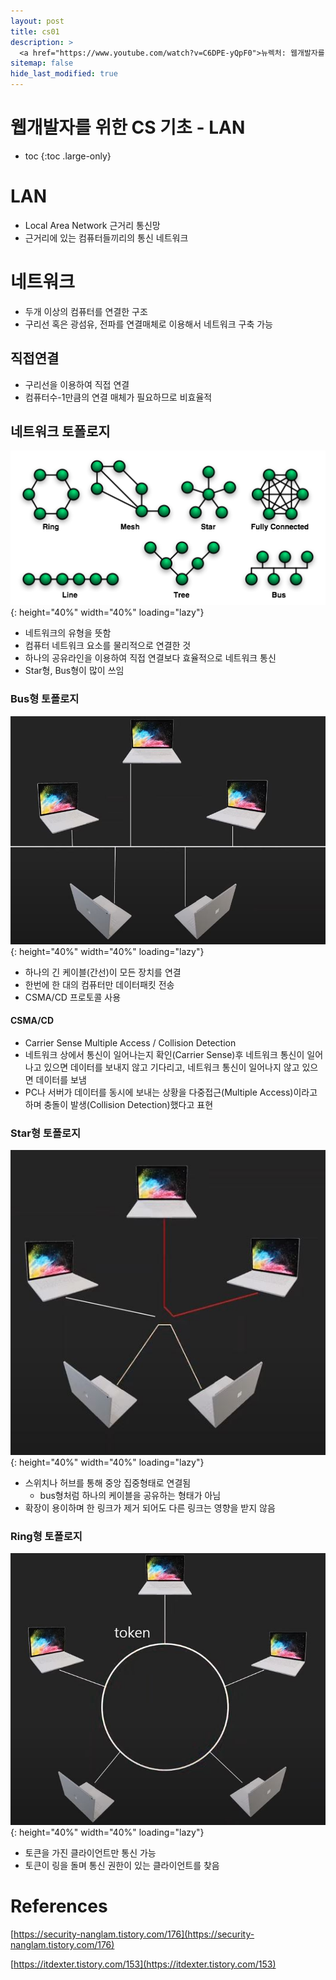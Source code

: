 ```yaml
---
layout: post
title: cs01
description: >
  <a href="https://www.youtube.com/watch?v=C6DPE-yQpF0">뉴렉처: 웹개발자를 위한 CS 기초 네트워크 1편-LAN</a><br>
sitemap: false
hide_last_modified: true
---
```

# 웹개발자를 위한 CS 기초 - LAN

* toc
{:toc .large-only}

# LAN
- Local Area Network 근거리 통신망
- 근거리에 있는 컴퓨터들끼리의 통신 네트워크

# 네트워크
- 두개 이상의 컴퓨터를 연결한 구조
- 구리선 혹은 광섬유, 전파를 연결매체로 이용해서 네트워크 구축 가능

## 직접연결
- 구리선을 이용하여 직접 연결
- 컴퓨터수-1만큼의 연결 매체가 필요하므로 비효율적

## 네트워크 토폴로지
![](/assets/img/cs/NetworkTopologies.png){: height="40%" width="40%" loading="lazy"}
- 네트워크의 유형을 뜻함
- 컴퓨터 네트워크 요소를 물리적으로 연결한 것
- 하나의 공유라인을 이용하여 직접 연결보다 효율적으로 네트워크 통신
- Star형, Bus형이 많이 쓰임

### Bus형 토폴로지
![](/assets/img/cs/bus.jpg){: height="40%" width="40%" loading="lazy"}
- 하나의 긴 케이블(간선)이 모든 장치를 연결
- 한번에 한 대의 컴퓨터만 데이터패킷 전송
- CSMA/CD 프로토콜 사용

#### CSMA/CD
- Carrier Sense Multiple Access / Collision Detection
- 네트워크 상에서 통신이 일어나는지 확인(Carrier Sense)후 네트워크 통신이 일어나고 있으면 데이터를 보내지 않고 기다리고, 네트워크 통신이 일어나지 않고 있으면 데이터를 보냄
- PC나 서버가 데이터를 동시에 보내는 상황을 다중접근(Multiple Access)이라고 하며 충돌이 발생(Collision Detection)했다고 표현

### Star형 토폴로지
![](/assets/img/cs/star.JPG){: height="40%" width="40%" loading="lazy"}
- 스위치나 허브를 통해 중앙 집중형태로 연결됨
  - bus형처럼 하나의 케이블을 공유하는 형태가 아님
- 확장이 용이하며 한 링크가 제거 되어도 다른 링크는 영향을 받지 않음

### Ring형 토폴로지
![](/assets/img/cs/ring.JPG){: height="40%" width="40%" loading="lazy"}
- 토큰을 가진 클라이언트만 통신 가능
- 토큰이 링을 돌며 통신 권한이 있는 클라이언트를 찾음



# References
[https://security-nanglam.tistory.com/176](https://security-nanglam.tistory.com/176)

[https://itdexter.tistory.com/153](https://itdexter.tistory.com/153)